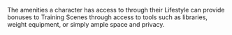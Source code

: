 The amenities a character has access to through their Lifestyle can provide bonuses to Training Scenes through access to tools such as libraries, weight equipment, or simply ample space and privacy.